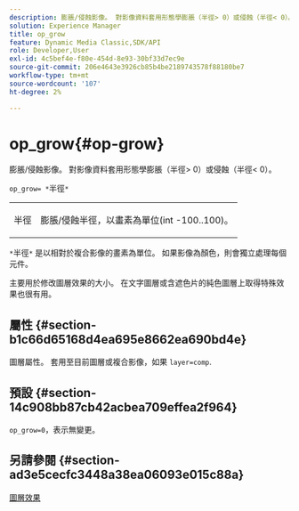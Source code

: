 ```yaml
---
description: 膨脹/侵蝕影像。 對影像資料套用形態學膨脹（半徑> 0）或侵蝕（半徑< 0）。
solution: Experience Manager
title: op_grow
feature: Dynamic Media Classic,SDK/API
role: Developer,User
exl-id: 4c5bef4e-f80e-454d-8e93-30bf33d7ec9e
source-git-commit: 206e4643e3926cb85b4be2189743578f88180be7
workflow-type: tm+mt
source-wordcount: '107'
ht-degree: 2%

---
```


# op_grow{#op-grow}

膨脹/侵蝕影像。 對影像資料套用形態學膨脹（半徑> 0）或侵蝕（半徑&lt; 0）。

`op_grow= *`半徑`*`

<table id="simpletable_3BAA4523D29E447FA7A4C9009B3E8344"> 
 <tr class="strow"> 
  <td class="stentry"> <p><span class="codeph"><span class="varname"> 半徑</span></span> </p> </td> 
  <td class="stentry"> <p>膨脹/侵蝕半徑，以畫素為單位(int -100..100)。 </p></td> 
 </tr> 
</table>

`*`半徑`*` 是以相對於複合影像的畫素為單位。 如果影像為顏色，則會獨立處理每個元件。

主要用於修改圖層效果的大小。 在文字圖層或含遮色片的純色圖層上取得特殊效果也很有用。

## 屬性 {#section-b1c66d65168d4ea695e8662ea690bd4e}

圖層屬性。 套用至目前圖層或複合影像，如果 `layer=comp`.

## 預設 {#section-14c908bb87cb42acbea709effea2f964}

`op_grow=0`，表示無變更。

## 另請參閱 {#section-ad3e5cecfc3448a38ea06093e015c88a}

[圖層效果](../../../../../is-api/http-ref/image-serving-api-ref/c-http-protocol-reference/c-syntax-and-features/r-layer-effects.md#reference-82a6b5311b3d4471ad2799adb3b2201c)
